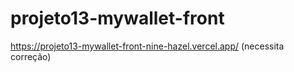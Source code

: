 # projeto13-mywallet-front

https://projeto13-mywallet-front-nine-hazel.vercel.app/ (necessita correção)
